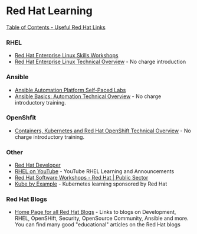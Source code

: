 # Red Hat Learning

[Table of Contents - Useful Red Hat Links](https://github.com/pslucas0212/UsefulRedHatLinks)

### RHEL
- [Red Hat Enterprise Linux Skills Workshops](https://lab.redhat.com/)
- [Red Hat Enterprise Linux Technical Overview](https://www.redhat.com/en/services/training/rh024-red-hat-linux-technical-overview?utm_medium=Email&utm_campaign=weekly&sc_cid=7013a0000038466AAA) - No charge introduction

### Ansible
- [Ansible Automation Platform Self-Paced Labs](https://www.ansible.com/products/ansible-training)
- [Ansible Basics: Automation Technical Overview](https://www.redhat.com/en/services/training/do007-ansible-essentials-simplicity-automation-technical-overview?section=Overview) - No charge introductory training.

### OpenShfit
- [Containers, Kubernetes and Red Hat OpenShift Technical Overview](https://www.redhat.com/en/services/training/do080-deploying-containerized-applications-technical-overview) - No charge introductory training.

### Other
- [Red Hat Developer](https://developers.redhat.com/)
- [RHEL on YouTube](https://www.youtube.com/c/RedHatEnterpriseLinux) - YouTube RHEL Learning and Announcements
- [Red Hat Software Workshops - Red Hat | Public Sector](https://redhatgov.io/)
- [Kube by Example](https://kubebyexample.com) - Kubernetes learning sponsored by Red Hat



### Red Hat Blogs
- [Home Page for all Red Hat Blogs](https://www.redhat.com/en/all-blogs) - Links to blogs on Development, RHEL, OpenSHift, Security, OpenSource Community, Ansible and more.  You can find many good "educational" articles on the Red Hat blogs

